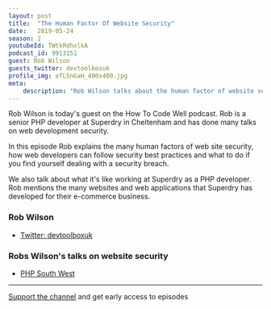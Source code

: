 ```yaml
---
layout: post
title:  "The Human Factor Of Website Security"
date:   2019-05-24
season: 2
youtubeId: TWtkRdhxlkA
podcast_id: 9913151
guest: Rob Wilson
guests_twitter: devtoolboxuk
profile_img: eTL5nGaH_400x400.jpg
meta:
    description: "Rob Wilson talks about the human factor of website security on the How To Code Well podcast"
---
```


Rob Wilson is today's guest on the How To Code Well podcast. Rob is a senior PHP developer at Superdry in Cheltenham and has done many talks on web development security.

In this episode Rob explains the many human factors of web site security, how web developers can follow security best practices and what to do if you find yourself dealing with a security breach.

We also talk about what it's like working at Superdry as a PHP developer. Rob mentions the many websites and web applications that Superdry has developed for their e-commerce business.
### Rob Wilson
- [Twitter: devtoolboxuk](https://twitter.com/devtoolboxuk) 

### Robs Wilson's talks on website security
- [PHP South West](https://youtu.be/4c-c8qUWve8) 

-------------------------------

[Support the channel](https://www.patreon.com/howToCodeWell) and get early access to episodes
